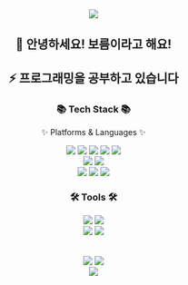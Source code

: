 
<div align=center>
	<img src="https://capsule-render.vercel.app/api?type=wave&color=auto&height=300&section=header&text=pporong's%20GitHub!&fontSize=90" />
</div>

<div align=center>
	<h2>👋 안녕하세요! 보름이라고 해요!</h2>
	<h2>⚡ 프로그래밍을 공부하고 있습니다</h2>
</div>

<div align=center>
	<h3>📚 Tech Stack 📚</h3>
	<p>✨ Platforms & Languages ✨</p>
</div>

<div align="center">
	<img src="https://img.shields.io/badge/Java-007396?style=flat&logo=Conda-Forge&logoColor=white" />
	<img src="https://img.shields.io/badge/HTML5-E34F26?style=flat&logo=HTML5&logoColor=white" />
	<img src="https://img.shields.io/badge/CSS3-1572B6?style=flat&logo=CSS3&logoColor=white" />
	<img src="https://img.shields.io/badge/JavaScript-F7DF1E?style=flat&logo=JavaScript&logoColor=white" />
	<img src="https://img.shields.io/badge/jQuery-0769AD?style=flat&logo=jQuery&logoColor=white" />
	<br>
	<img src="https://img.shields.io/badge/Spring-6DB33F?style=flat&logo=Spring&logoColor=white" />
	<img src="https://img.shields.io/badge/Mybatis-000000?style=flat&logo=Fluentd&logoColor=white" />
	<br>
	<img src="https://img.shields.io/badge/MySQL-4479A1?style=flat&logo=MySQL&logoColor=white" />
	<a target="_blank" rel="noopener noreferrer nofollow" href="https://camo.githubusercontent.com/cd0c88ca6f43cc79094ccce27ef779ce3b5a5a4086a30420b68226185bdbe1e2/68747470733a2f2f696d672e736869656c64732e696f2f62616467652f737072696e67626f6f742d3644423333463f7374796c653d666f722d7468652d6261646765266c6f676f3d737072696e67626f6f74266c6f676f436f6c6f723d7768697465"><img src="https://camo.githubusercontent.com/cd0c88ca6f43cc79094ccce27ef779ce3b5a5a4086a30420b68226185bdbe1e2/68747470733a2f2f696d672e736869656c64732e696f2f62616467652f737072696e67626f6f742d3644423333463f7374796c653d666f722d7468652d6261646765266c6f676f3d737072696e67626f6f74266c6f676f436f6c6f723d7768697465" data-canonical-src="https://img.shields.io/badge/springboot-6DB33F?style=for-the-badge&amp;logo=springboot&amp;logoColor=white" style="max-width: 100%;"></a>
	<a target="_blank" rel="noopener noreferrer nofollow" href="https://camo.githubusercontent.com/7b9934bdc04ea97c734bdf1ac7ac041a80bdc116fca99147b0bcf8b1552436dc/68747470733a2f2f696d672e736869656c64732e696f2f62616467652f417061636865546f6d6361742d4638444337353f7374796c653d666f722d7468652d6261646765266c6f676f3d417061636865546f6d636174266c6f676f436f6c6f723d7768697465"><img src="https://camo.githubusercontent.com/7b9934bdc04ea97c734bdf1ac7ac041a80bdc116fca99147b0bcf8b1552436dc/68747470733a2f2f696d672e736869656c64732e696f2f62616467652f417061636865546f6d6361742d4638444337353f7374796c653d666f722d7468652d6261646765266c6f676f3d417061636865546f6d636174266c6f676f436f6c6f723d7768697465" data-canonical-src="https://img.shields.io/badge/ApacheTomcat-F8DC75?style=for-the-badge&amp;logo=ApacheTomcat&amp;logoColor=white" style="max-width: 100%;"></a>
</div>

<div align=center>
	<h3>🛠 Tools 🛠</h3>
</div>

<div align=center>
	<img src="https://img.shields.io/badge/Visual%20Studio%20Code-007ACC?style=flat&logo=VisualStudioCode&logoColor=white" />
	<img src="https://img.shields.io/badge/Eclipse%20IDE-2C2255?style=flat&logo=EclipseIDE&logoColor=white" />
	<br>
	<img src="https://img.shields.io/badge/Tomcat-F8DC75?style=flat&logo=ApacheTomcat&logoColor=white" />
	<img src="https://img.shields.io/badge/GitHub-181717?style=flat&logo=GitHub&logoColor=white" />
</div>
<br>
<br>
<div align=center>
	<img src="https://github-readme-stats.vercel.app/api/top-langs/?username=pporong&layout=compact">
	<img src="https://github-readme-stats.vercel.app/api?username=pporong&show_icons=true">
</div>

<div align=center>
	<img src="https://capsule-render.vercel.app/api?type=waving&color=auto&height=200&section=footer">
</div>	
